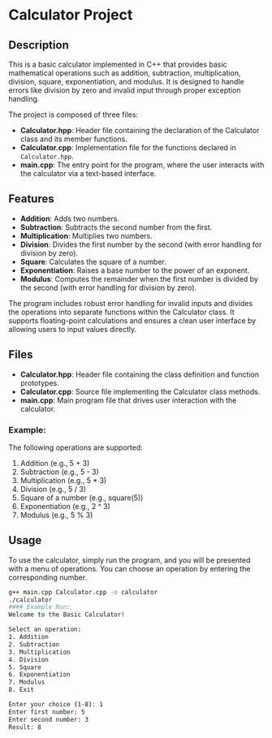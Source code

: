 # Calculator Project

## Description

This is a basic calculator implemented in C++ that provides basic mathematical operations such as addition, subtraction, multiplication, division, square, exponentiation, and modulus. It is designed to handle errors like division by zero and invalid input through proper exception handling.

The project is composed of three files:
- **Calculator.hpp**: Header file containing the declaration of the Calculator class and its member functions.
- **Calculator.cpp**: Implementation file for the functions declared in `Calculator.hpp`.
- **main.cpp**: The entry point for the program, where the user interacts with the calculator via a text-based interface.

## Features

- **Addition**: Adds two numbers.
- **Subtraction**: Subtracts the second number from the first.
- **Multiplication**: Multiplies two numbers.
- **Division**: Divides the first number by the second (with error handling for division by zero).
- **Square**: Calculates the square of a number.
- **Exponentiation**: Raises a base number to the power of an exponent.
- **Modulus**: Computes the remainder when the first number is divided by the second (with error handling for division by zero).
  
The program includes robust error handling for invalid inputs and divides the operations into separate functions within the Calculator class. It supports floating-point calculations and ensures a clean user interface by allowing users to input values directly.

## Files

- **Calculator.hpp**: Header file containing the class definition and function prototypes.
- **Calculator.cpp**: Source file implementing the Calculator class methods.
- **main.cpp**: Main program file that drives user interaction with the calculator.

### Example:

The following operations are supported:

1. Addition (e.g., 5 + 3)
2. Subtraction (e.g., 5 - 3)
3. Multiplication (e.g., 5 * 3)
4. Division (e.g., 5 / 3)
5. Square of a number (e.g., square(5))
6. Exponentiation (e.g., 2 ^ 3)
7. Modulus (e.g., 5 % 3)

## Usage

To use the calculator, simply run the program, and you will be presented with a menu of operations. You can choose an operation by entering the corresponding number.

```bash
g++ main.cpp Calculator.cpp -o calculator
./calculator
#### Example Run:
Welcome to the Basic Calculator!

Select an operation:
1. Addition
2. Subtraction
3. Multiplication
4. Division
5. Square
6. Exponentiation
7. Modulus
8. Exit

Enter your choice (1-8): 1
Enter first number: 5
Enter second number: 3
Result: 8

